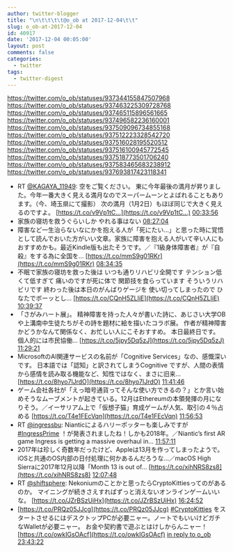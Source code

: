 ```yaml
---
author: twitter-blogger
title: "\n\t\t\t\t@o_ob at 2017-12-04\t\t"
slug: o_ob-at-2017-12-04
id: 40917
date: '2017-12-04 00:05:00'
layout: post
comments: false
categories:
  - twitter
tags:
  - twitter-digest
---
```


https://twitter.com/o_ob/statuses/937344155847507968 https://twitter.com/o_ob/statuses/937463225309728768 https://twitter.com/o_ob/statuses/937465115896561665 https://twitter.com/o_ob/statuses/937496582236160001 https://twitter.com/o_ob/statuses/937509096734855168 https://twitter.com/o_ob/statuses/937512223328542720 https://twitter.com/o_ob/statuses/937516028195520512 https://twitter.com/o_ob/statuses/937516100945772545 https://twitter.com/o_ob/statuses/937518773501706240 https://twitter.com/o_ob/statuses/937583465683238912 https://twitter.com/o_ob/statuses/937693817423118341  

*   RT [@KAGAYA_11949](https://twitter.com/KAGAYA_11949): 空をご覧ください。 東に今年最後の満月が昇りました。今年一番大きく見える満月なのでスーパームーンとよばれることもあります。（今、埼玉県にて撮影） 次の満月（1月2日）もほぼ同じで大きく見えるのですよ。 [https://t.co/v9Vp1tC…](https://t.co/v9Vp1tC…) [00:33:56](https://twitter.com/o_ob/statuses/937344155847507968)
*   家族の寝坊を救うぐらいしか やれる事はない [08:27:04](https://twitter.com/o_ob/statuses/937463225309728768)
*   障害など一生治らないなにかを抱える人が「死にたい…」と思った時に覚悟として読んでおいた方がいい文章。家族に障害を抱える人がいて辛い人にもおすすめかも。最近Kindle版も出たそうです。／『1級身体障害者』が『自殺』をする為に全国を… [https://t.co/mmS9g01RKr](https://t.co/mmS9g01RKr) [08:34:35](https://twitter.com/o_ob/statuses/937465115896561665)
*   不眠で家族の寝坊を救った後は いつも通りリハビリ全開です テンション低くて低すぎて 痛いのですが死に体で 関節技を食らっています そういうリハビリです 終わった後は本日のがんばりゲージを 使い切ってしまったので ひなたでボーッとし… [https://t.co/CQnH5ZLIiE](https://t.co/CQnH5ZLIiE) [10:39:37](https://twitter.com/o_ob/statuses/937496582236160001)
*   「さがみハート展」。 精神障害を持った人々が書いた詩に、あじさい大学OBや上溝南中生徒たちがその詩を題材に絵を描いたコラボ展。 作者が精神障害かどうかなんて関係なく、お忙しい人にこそおすすめ。 本日最終日です。 個人的には市民協働… [https://t.co/5jpy5Dq5zJ](https://t.co/5jpy5Dq5zJ) [11:29:21](https://twitter.com/o_ob/statuses/937509096734855168)
*   MicrosoftのAI関連サービスの名前が「Cognitive Services」なの、感慨深いです。 日本語では「認知」と訳されてしまうCognitive ですが、人間の表情から感情を読み取る機能など、知性ではなく、まさに旧来… [https://t.co/8hyo7lJrdO](https://t.co/8hyo7lJrdO) [11:41:46](https://twitter.com/o_ob/statuses/937512223328542720)
*   ゲーム会社各社が「えっ暗号通貨ってそんな使い方できるの？」とか言い始めそうなムーブメントが起きている。12月はEthereumの本領発揮の月になりそう。／イーサリアム上で「仮想子猫」育成ゲームが人気、取引の４％占める [https://t.co/T4e1FEcVqn](https://t.co/T4e1FEcVqn) [11:56:53](https://twitter.com/o_ob/statuses/937516028195520512)
*   RT [@ingressbu](https://twitter.com/ingressbu): Nianticによるハリーポッターも楽しみですが [#IngressPrime](https://twitter.com/search?q=%23IngressPrime&src=hash) ！が発表されましたね！しかも2018年。／Niantic’s first AR game Ingress is getting a massive overhaul in… [11:57:11](https://twitter.com/o_ob/statuses/937516100945772545)
*   2017年は珍しく奇数年だったけど、Appleは13月を作ってしまったようで。iOSと共通のOS内部の日付処理に何かあるんだろうな…／macOS High Sierraに2017年12月以降「Month 13 is out of… [https://t.co/xihNRS8zs8](https://t.co/xihNRS8zs8) [12:07:48](https://twitter.com/o_ob/statuses/937518773501706240)
*   RT [@shiftsphere](https://twitter.com/shiftsphere): Nekoniumのことかと思ったらCryptoKittiesってのがあるのか。 マイニングが続きさえすればずっと消えないオンラインゲームいいな。 [https://t.co/JZrBSzUiHx](https://t.co/JZrBSzUiHx) [16:24:52](https://twitter.com/o_ob/statuses/937583465683238912)
*   [https://t.co/PRQz05JJcg](https://t.co/PRQz05JJcg) [#CryptoKitties](https://twitter.com/search?q=%23CryptoKitties&src=hash) をスタートさせるにはデスクトップPCが必要ニャー。ノートでもいいけどガチなWalletが必要ニャー。 お金や契約書で遊ぶとはけしからんニャー！ [https://t.co/owkIGsOAcf](https://t.co/owkIGsOAcf) [in reply to o_ob](https://twitter.com/o_ob/statuses/937516028195520512) [23:43:22](https://twitter.com/o_ob/statuses/937693817423118341)